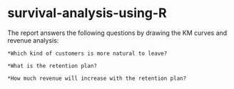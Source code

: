# survival-analysis-using-R

The report answers the following questions by drawing the KM curves and revenue analysis:

    *Which kind of customers is more natural to leave?
    
    *What is the retention plan?
    
    *How much revenue will increase with the retention plan?
